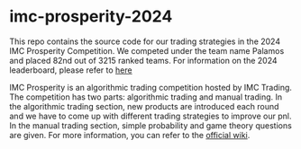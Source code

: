 # imc-prosperity-2024

This repo contains the source code for our trading strategies in the 2024 IMC Prosperity Competition. We competed under the team name Palamos and placed 82nd out of 3215 ranked teams. For information on the 2024 leaderboard, please refer to [here](https://jmerle.github.io/imc-prosperity-2-leaderboard/)

IMC Prosperity is an algorithmic trading competition hosted by IMC Trading. The competition has two parts: algorithmic trading and manual trading. In the algorithmic trading section, new products are introduced each round and we have to come up with different trading strategies to improve our pnl. In the manual trading section, simple probability and game theory questions are given. For more information, you can refer to the [official wiki](https://imc-prosperity.notion.site/Prosperity-2-Wiki-fe650c0292ae4cdb94714a3f5aa74c85).
